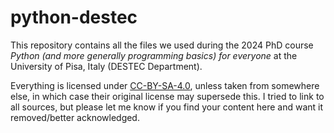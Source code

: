# python-destec
This repository contains all the files we used during the 2024 PhD course *Python (and more generally programming basics) for everyone* at the University of Pisa, Italy (DESTEC Department).

Everything is licensed under [CC-BY-SA-4.0](https://creativecommons.org/licenses/by-sa/4.0/), unless taken from somewhere else, in which case their original license may supersede this. I tried to link to all sources, but please let me know if you find your content here and want it removed/better acknowledged.
